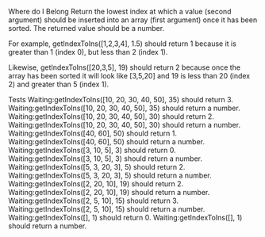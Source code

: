 Where do I Belong
Return the lowest index at which a value (second argument) should be inserted into an array (first argument) once it has been sorted. The returned value should be a number.

For example, getIndexToIns([1,2,3,4], 1.5) should return 1 because it is greater than 1 (index 0), but less than 2 (index 1).

Likewise, getIndexToIns([20,3,5], 19) should return 2 because once the array has been sorted it will look like [3,5,20] and 19 is less than 20 (index 2) and greater than 5 (index 1).

Tests
Waiting:getIndexToIns([10, 20, 30, 40, 50], 35) should return 3.
Waiting:getIndexToIns([10, 20, 30, 40, 50], 35) should return a number.
Waiting:getIndexToIns([10, 20, 30, 40, 50], 30) should return 2.
Waiting:getIndexToIns([10, 20, 30, 40, 50], 30) should return a number.
Waiting:getIndexToIns([40, 60], 50) should return 1.
Waiting:getIndexToIns([40, 60], 50) should return a number.
Waiting:getIndexToIns([3, 10, 5], 3) should return 0.
Waiting:getIndexToIns([3, 10, 5], 3) should return a number.
Waiting:getIndexToIns([5, 3, 20, 3], 5) should return 2.
Waiting:getIndexToIns([5, 3, 20, 3], 5) should return a number.
Waiting:getIndexToIns([2, 20, 10], 19) should return 2.
Waiting:getIndexToIns([2, 20, 10], 19) should return a number.
Waiting:getIndexToIns([2, 5, 10], 15) should return 3.
Waiting:getIndexToIns([2, 5, 10], 15) should return a number.
Waiting:getIndexToIns([], 1) should return 0.
Waiting:getIndexToIns([], 1) should return a number.